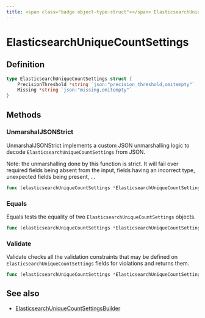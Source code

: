 ```yaml
---
title: <span class="badge object-type-struct"></span> ElasticsearchUniqueCountSettings
---
```

# <span class="badge object-type-struct"></span> ElasticsearchUniqueCountSettings

## Definition

```go
type ElasticsearchUniqueCountSettings struct {
    PrecisionThreshold *string `json:"precision_threshold,omitempty"`
    Missing *string `json:"missing,omitempty"`
}
```
## Methods

### <span class="badge object-method"></span> UnmarshalJSONStrict

UnmarshalJSONStrict implements a custom JSON unmarshalling logic to decode `ElasticsearchUniqueCountSettings` from JSON.

Note: the unmarshalling done by this function is strict. It will fail over required fields being absent from the input, fields having an incorrect type, unexpected fields being present, …

```go
func (elasticsearchUniqueCountSettings *ElasticsearchUniqueCountSettings) UnmarshalJSONStrict(raw []byte) error
```

### <span class="badge object-method"></span> Equals

Equals tests the equality of two `ElasticsearchUniqueCountSettings` objects.

```go
func (elasticsearchUniqueCountSettings *ElasticsearchUniqueCountSettings) Equals(other ElasticsearchUniqueCountSettings) bool
```

### <span class="badge object-method"></span> Validate

Validate checks all the validation constraints that may be defined on `ElasticsearchUniqueCountSettings` fields for violations and returns them.

```go
func (elasticsearchUniqueCountSettings *ElasticsearchUniqueCountSettings) Validate() error
```

## See also

 * <span class="badge builder"></span> [ElasticsearchUniqueCountSettingsBuilder](./builder-ElasticsearchUniqueCountSettingsBuilder.md)
